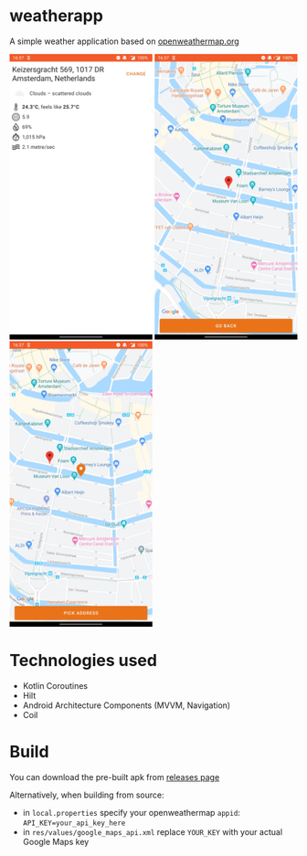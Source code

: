 # weatherapp
A simple weather application based on [openweathermap.org](openweathermap.org)

<img src="screenshots/screen_1.jpg" width="250"> <img src="screenshots/screen_2.jpg" width="250"> <img src="screenshots/screen_3.jpg" width="250"> 

# Technologies used
- Kotlin Coroutines
- Hilt
- Android Architecture Components (MVVM, Navigation)
- Coil

# Build
You can download the pre-built apk from [releases page](https://github.com/steelahhh/weatherapp/releases/tag/0.0.1)

Alternatively, when building from source:
- in `local.properties` specify your openweathermap `appid`: ```API_KEY=your_api_key_here```
- in `res/values/google_maps_api.xml` replace `YOUR_KEY` with your actual Google Maps key 
